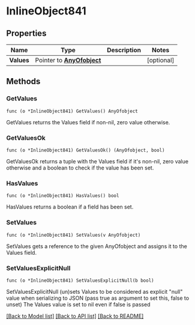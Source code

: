 # InlineObject841

## Properties

Name | Type | Description | Notes
------------ | ------------- | ------------- | -------------
**Values** | Pointer to [**AnyOfobject**](anyOf&lt;object&gt;.md) |  | [optional] 

## Methods

### GetValues

`func (o *InlineObject841) GetValues() AnyOfobject`

GetValues returns the Values field if non-nil, zero value otherwise.

### GetValuesOk

`func (o *InlineObject841) GetValuesOk() (AnyOfobject, bool)`

GetValuesOk returns a tuple with the Values field if it's non-nil, zero value otherwise
and a boolean to check if the value has been set.

### HasValues

`func (o *InlineObject841) HasValues() bool`

HasValues returns a boolean if a field has been set.

### SetValues

`func (o *InlineObject841) SetValues(v AnyOfobject)`

SetValues gets a reference to the given AnyOfobject and assigns it to the Values field.

### SetValuesExplicitNull

`func (o *InlineObject841) SetValuesExplicitNull(b bool)`

SetValuesExplicitNull (un)sets Values to be considered as explicit "null" value
when serializing to JSON (pass true as argument to set this, false to unset)
The Values value is set to nil even if false is passed

[[Back to Model list]](../README.md#documentation-for-models) [[Back to API list]](../README.md#documentation-for-api-endpoints) [[Back to README]](../README.md)


